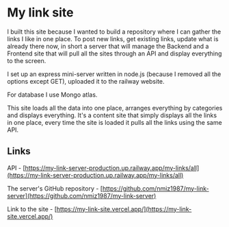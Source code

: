 # My link site

I built this site because I wanted to build a repository where I can gather the links I like in one place.
To post new links, get existing links, update what is already there now, in short a server that will manage the Backend and a Frontend site that will pull all the sites through an API and display everything to the screen.

I set up an express mini-server written in node.js (because I removed all the options except GET), uploaded it to the railway website.

For database I use Mongo atlas.

This site loads all the data into one place, arranges everything by categories and displays everything.
It's a content site that simply displays all the links in one place, every time the site is loaded it pulls all the links using the same API.

## Links
API - [https://my-link-server-production.up.railway.app/my-links/all](https://my-link-server-production.up.railway.app/my-links/all)

The server's GitHub repository - [https://github.com/nmiz1987/my-link-server](https://github.com/nmiz1987/my-link-server)

Link to the site - [https://my-link-site.vercel.app/](https://my-link-site.vercel.app/)
